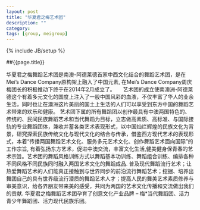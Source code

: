 ```yaml
---
layout: post
title: "华夏君之梅艺术团"
description: ""
category: 
tags: [group, meigroup]
---
```

{% include JB/setup %}


##{{page.title}}

华夏君之梅舞蹈艺术团是南澳-阿德莱德首家中西文化结合的舞蹈艺术团，是在Mei’s Dance Company原构架上融入了中国元素, 在Mei’s Dance Company周庆梅团长的积极推动下终于在2014年2月成立了。　　艺术团的成立使南澳洲-阿德莱德这个有着多元文化的国度上注入了一股中国风彩的血液，不仅丰富了华人的业余生活，同时也让在澳洲这片美丽的国土上生活的人们可以享受到东方中国的舞蹈艺术带来的欢乐和健康。
艺术团下属的所有舞蹈团以创作最具有中澳两国特色的、传统的、民间民族舞蹈艺术和当代舞蹈为目标，立志做高素质、高标准、与国际接轨的专业舞蹈团体，兼收并蓄各类艺术表现形式，以中国灿烂辉煌的民族文化为背景，研究探索民族传统文化与现代文化的结合与传承，借鉴西方现代艺术的表现形式，本着“传播两国舞蹈艺术文化、服务多元艺术文化、创作舞蹈艺术面向国际”的工作宗旨, 有着弘扬东方艺术，促进中澳交流，丰富文化生活,健美健身保青春的艺术宗旨。艺术团的舞蹈风格训练方式以舞蹈基本功训练、舞蹈组合训练、编排各种不同风格不同民族同时融入两国艺术文化的舞蹈成品. 普及现代舞蹈流行艺术；让热爱舞蹈艺术的人们能真正接触到与世界同步的前沿流行舞蹈艺术；挖掘、培养出舞团自己的具有世界级流行潜质的舞蹈艺术人才；提高人民的舞美艺术素质修养与审美意识，给各界朋友带来美的感受，共同为两国的艺术文化传播和交流做出我们的贡献.
华夏君之梅舞蹈艺术团孕育了创意文化产业品牌 – 梅*当代舞蹈团、活力青少年舞蹈团、活力现代民族乐团。
